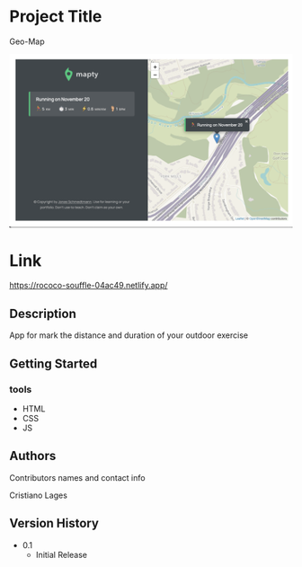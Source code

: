 # Project Title

Geo-Map

<div align="center"> 
  <img src="https://github.com/CristianoLagesf/GeoMap/blob/main/app-image.png"/>
</div>

# Link
https://rococo-souffle-04ac49.netlify.app/

## Description

App for mark the distance and duration of your outdoor exercise

## Getting Started

### tools

* HTML
* CSS
* JS



## Authors

Contributors names and contact info

Cristiano Lages

## Version History


* 0.1
    * Initial Release

